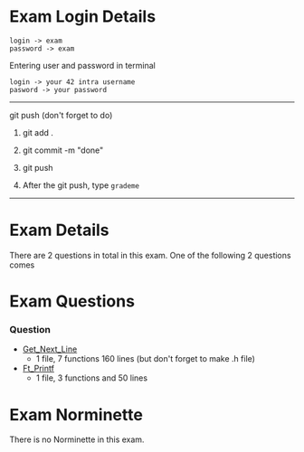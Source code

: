 # Exam Login Details

    login -> exam
    password -> exam

Entering user and password in terminal

    login -> your 42 intra username
    pasword -> your password
------------------------------------

git push (don't forget to do)

1. git add .

2. git commit -m "done"

3. git push

4. After the git push, type `grademe`
-----------------------------------

# Exam Details

There are 2 questions in total in this exam. One of the following 2 questions comes

# Exam Questions

### Question

- [Get_Next_Line](https://github.com/farukdll/Exam_03/blob/main/get_next_line/get_next_line.c)
  - 1 file, 7 functions 160 lines (but don't forget to make .h file)
- [Ft_Printf](https://github.com/farukdll/Exam_03/blob/main/ft_printf/ft_printf.c) 
  - 1 file, 3 functions and 50 lines

# Exam Norminette

There is no Norminette in this exam. 

